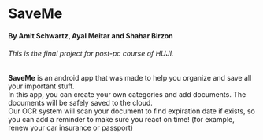 # SaveMe
#### By Amit Schwartz, Ayal Meitar and Shahar Birzon
###### This is the final project for post-pc course of HUJI.

**SaveMe** is an android app that was made to help you organize and save all your important stuff.  
In this app, you can create your own categories and add documents. The documents will be safely saved to the cloud.  
Our OCR system will scan your document to find expiration date if exists,
so you can add a reminder to make sure you react on time! (for example, renew your car insurance or passport)

